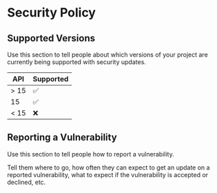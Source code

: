 # Security Policy

## Supported Versions

Use this section to tell people about which versions of your project are
currently being supported with security updates.

|   API   |     Supported      |
| ------- | ------------------ |
|  > 15   | :white_check_mark: |
|   15    | :white_check_mark: |
|  < 15   | :x:                |

## Reporting a Vulnerability

Use this section to tell people how to report a vulnerability.

Tell them where to go, how often they can expect to get an update on a
reported vulnerability, what to expect if the vulnerability is accepted or
declined, etc.
